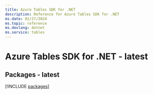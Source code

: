 ```yaml
---
title: Azure Tables SDK for .NET
description: Reference for Azure Tables SDK for .NET
ms.date: 02/27/2024
ms.topic: reference
ms.devlang: dotnet
ms.service: tables
---
```

# Azure Tables SDK for .NET - latest
## Packages - latest
[!INCLUDE [packages](tables-index.md)]